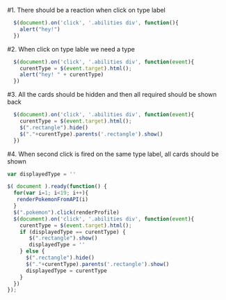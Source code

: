 #1. There should be a reaction when click on type label
```javascript
  $(document).on('click', '.abilities div', function(){
    alert("hey!")
  })
```

#2. When click on type lable we need a type
```javascript
  $(document).on('click', '.abilities div', function(event){
    curentType = $(event.target).html();
    alert("hey! " + curentType)
  })
```

#3. All the cards should be hidden and then all
required should be shown back
```javascript
  $(document).on('click', '.abilities div', function(event){
    curentType = $(event.target).html();
    $(".rectangle").hide()
    $("."+curentType).parents('.rectangle').show()
  })
```

#4. When second click is fired on the same type label, all cards should be shown
```javascript
var displayedType = ''

$( document ).ready(function() {
  for(var i=1; i<19; i++){
   renderPokemonFromAPI(i)
  }
  $(".pokemon").click(renderProfile)
  $(document).on('click', '.abilities div', function(event){
    curentType = $(event.target).html();
    if (displayedType == curentType) {
       $(".rectangle").show()
       displayedType = ''
    } else {
      $(".rectangle").hide()
      $("."+curentType).parents('.rectangle').show()
      displayedType = curentType
    }
  })
});
```

